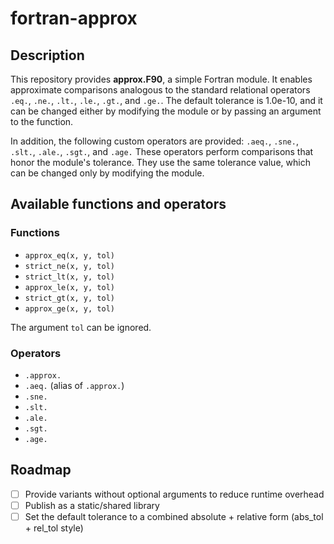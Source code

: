 # fortran-approx

## Description
This repository provides **approx.F90**, a simple Fortran module.
It enables approximate comparisons analogous to the standard relational operators `.eq.`, `.ne.`, `.lt.`, `.le.`, `.gt.`, and `.ge.`.
The default tolerance is 1.0e-10, and it can be changed either by modifying the module or by passing an argument to the function.

In addition, the following custom operators are provided: `.aeq.`, `.sne.`, `.slt.`, `.ale.`, `.sgt.`, and `.age.`
These operators perform comparisons that honor the module's tolerance.
They use the same tolerance value, which can be changed only by modifying the module.

## Available functions and operators
### Functions
- `approx_eq(x, y, tol)`
- `strict_ne(x, y, tol)`
- `strict_lt(x, y, tol)`
- `approx_le(x, y, tol)`
- `strict_gt(x, y, tol)`
- `approx_ge(x, y, tol)`

The argument `tol` can be ignored.

### Operators
- `.approx.`
- `.aeq.` (alias of `.approx.`)
- `.sne.`
- `.slt.`
- `.ale.`
- `.sgt.`
- `.age.`

## Roadmap
- [ ] Provide variants without optional arguments to reduce runtime overhead
- [ ] Publish as a static/shared library
- [ ] Set the default tolerance to a combined absolute + relative form (abs_tol + rel_tol style)
